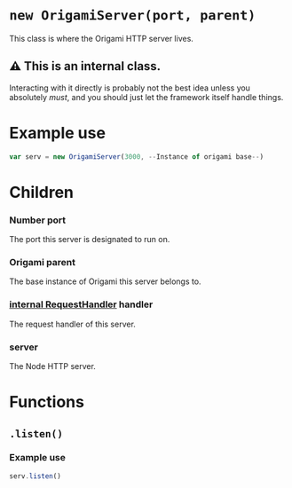 # `new OrigamiServer(port, parent)`
This class is where the Origami HTTP server lives.

## ⚠ This is an internal class.
Interacting with it directly is probably not the best idea unless you absolutely *must*, and you should just let the framework itself handle things.

# Example use
```js
var serv = new OrigamiServer(3000, --Instance of origami base--)
```

# Children

### Number port
The port this server is designated to run on.

### Origami parent
The base instance of Origami this server belongs to.

### [internal RequestHandler](./RequestHandler.md) handler
The request handler of this server.

### server
The Node HTTP server.

# Functions

## `.listen()`

### Example use
```js
serv.listen()
```